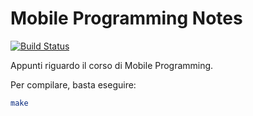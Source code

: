 Mobile Programming Notes
========================

[![Build Status](https://travis-ci.org/Polpetta/MobileProgrammingNotes.svg?branch=master)](https://travis-ci.org/Polpetta/MobileProgrammingNotes)


Appunti riguardo il corso di Mobile Programming.

Per compilare, basta eseguire:
```sh
make
```
